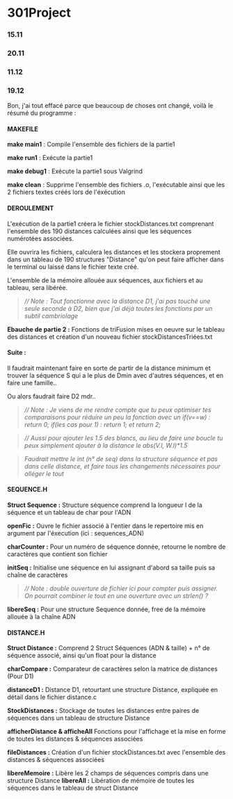 # 301Project

### 15.11
 
### 20.11

### 11.12

### 19.12
Bon, j'ai tout effacé parce que beaucoup de choses ont changé, voilà le résumé du programme :

#### **MAKEFILE**
**make main1** : Compile l'ensemble des fichiers de la partie1

**make run1** : Exécute la partie1

**make debug1** : Exécute la partie1 sous Valgrind

**make clean** : Supprime l'ensemble des fichiers .o, l'exécutable ainsi que les 2 fichiers textes créés lors de l'éxécution

#### **DEROULEMENT**
L'exécution de la partie1 créera le fichier stockDistances.txt comprenant l'ensemble des 190 distances calculées ainsi que les séquences numérotées associées.

Elle ouvrira les fichiers, calculera les distances et les stockera proprement dans un tableau de 190 structures "Distance" qu'on peut faire afficher dans le terminal ou laissé dans le fichier texte créé.

L'ensemble de la mémoire allouée aux séquences, aux fichiers et au tableau, sera libérée.

> *// Note : Tout fonctionne avec la distance D1, j'ai pas touché une seule seconde à D2, bien que j'ai déjà toutes les fonctions par un subtil cambriolage*

**Ebauche de partie 2 :** Fonctions de triFusion mises en oeuvre sur le tableau des distances et création d'un nouveau fichier stockDistancesTriées.txt

#### **Suite :** 
Il faudrait maintenant faire en sorte de partir de la distance minimum et trouver la séquence S qui a le plus de Dmin avec d'autres séquences, et en faire une famille..

Ou alors faudrait faire D2 mdr..

> *// Note : Je viens de me rendre compte que tu peux optimiser tes comparaisons pour réduire un peu la fonction avec un if(v==w) : return 0;    if(les cas pour 1) : return 1;    et return 2;*

> *// Aussi pour ajouter les 1.5 des blancs, au lieu de faire une boucle tu peux simplement ajouter à la distance le abs(V.l, W.l)\*1.5*

> *Faudrait mettre le int (n° de seq) dans la structure séquence et pas dans celle distance, et faire tous les changements nécessaires pour alléger le tout*


#### **SEQUENCE.H**
**Struct Sequence :** Structure séquence comprend la longueur l de la séquence et un tableau de char pour l'ADN

**openFic :** Ouvre le fichier associé à l'entier dans le repertoire mis en argument par l'éxecution (ici : sequences_ADN)

**charCounter :** Pour un numéro de séquence donnée, retourne le nombre de caractères que contient son fichier

**initSeq :** Initialise une séquence en lui assignant d'abord sa taille puis sa chaîne de caractères 

> *// Note : double ouverture de fichier ici pour compter puis assigner. On pourrait combiner le tout en une ouverture avec un strlen() ?*

**libereSeq :** Pour une structure Sequence donnée, free de la mémoire allouée à la chaîne ADN

#### **DISTANCE.H**
**Struct Distance :** Comprend 2 Struct Séquences (ADN & taille) + n° de séquence associé, ainsi qu'un float pour la distance
	
**charCompare :** Comparateur de caractères selon la matrice de distances (Pour D1)

**distanceD1 :** Distance D1, retourtant une structure Distance, expliquée en détail dans le fichier distance.c

**StockDistances :** Stockage de toutes les distances entre paires de séquences dans un tableau de structure Distance

**afficherDistance & afficheAll** Fonctions pour l'affichage et la mise en forme de toutes les distances & séquences associées 

**fileDistances :** Création d'un fichier stockDistances.txt avec l'ensemble des distances & séquences associées

**libereMemoire :** Libère les 2 champs de séquences compris dans une structure Distance
**libereAll :** Libération de mémoire de toutes les séquences dans le tableau de struct Distance
